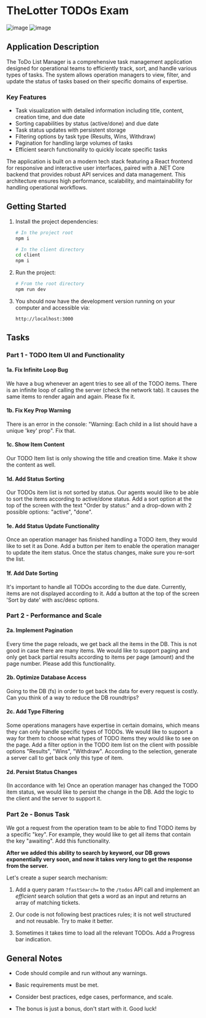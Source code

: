 # TheLotter TODOs Exam
![image](https://github.com/user-attachments/assets/744e0bb2-7416-4951-b151-463ed6e73222)
![image](https://github.com/user-attachments/assets/85608192-8d65-4ad1-84f0-3c9863eeb158)

## Application Description

The ToDo List Manager is a comprehensive task management application designed for operational teams to efficiently track, sort, and handle various types of tasks. The system allows operation managers to view, filter, and update the status of tasks based on their specific domains of expertise.

### Key Features
- Task visualization with detailed information including title, content, creation time, and due date
- Sorting capabilities by status (active/done) and due date
- Task status updates with persistent storage
- Filtering options by task type (Results, Wins, Withdraw)
- Pagination for handling large volumes of tasks
- Efficient search functionality to quickly locate specific tasks

The application is built on a modern tech stack featuring a React frontend for responsive and interactive user interfaces, paired with a .NET Core backend that provides robust API services and data management. This architecture ensures high performance, scalability, and maintainability for handling operational workflows.

## Getting Started

1. Install the project dependencies:
   ```bash
   # In the project root
   npm i
   
   # In the client directory
   cd client
   npm i
   ```

2. Run the project:
   ```bash
   # From the root directory
   npm run dev
   ```

3. You should now have the development version running on your computer and accessible via:
   ```
   http://localhost:3000
   ```

## Tasks

### Part 1 - TODO Item UI and Functionality

#### 1a. Fix Infinite Loop Bug
We have a bug whenever an agent tries to see all of the TODO items. There is an infinite loop of calling the server (check the network tab). It causes the same items to render again and again. Please fix it.

#### 1b. Fix Key Prop Warning
There is an error in the console: "Warning: Each child in a list should have a unique 'key' prop". Fix that.

#### 1c. Show Item Content
Our TODO Item list is only showing the title and creation time. Make it show the content as well.

#### 1d. Add Status Sorting
Our TODOs item list is not sorted by status. Our agents would like to be able to sort the items according to active/done status. Add a sort option at the top of the screen with the text "Order by status:" and a drop-down with 2 possible options: "active", "done".

#### 1e. Add Status Update Functionality
Once an operation manager has finished handling a TODO item, they would like to set it as Done. Add a button per item to enable the operation manager to update the item status. Once the status changes, make sure you re-sort the list.

#### 1f. Add Date Sorting
It's important to handle all TODOs according to the due date. Currently, items are not displayed according to it. Add a button at the top of the screen 'Sort by date' with asc/desc options.

### Part 2 - Performance and Scale

#### 2a. Implement Pagination
Every time the page reloads, we get back all the items in the DB. This is not good in case there are many items. We would like to support paging and only get back partial results according to items per page (amount) and the page number. Please add this functionality.

#### 2b. Optimize Database Access
Going to the DB (fs) in order to get back the data for every request is costly. Can you think of a way to reduce the DB roundtrips?

#### 2c. Add Type Filtering
Some operations managers have expertise in certain domains, which means they can only handle specific types of TODOs. We would like to support a way for them to choose what types of TODO items they would like to see on the page. Add a filter option in the TODO item list on the client with possible options "Results", "Wins", "Withdraw". According to the selection, generate a server call to get back only this type of item.

#### 2d. Persist Status Changes
(In accordance with 1e) Once an operation manager has changed the TODO item status, we would like to persist the change in the DB. Add the logic to the client and the server to support it.

### Part 2e - Bonus Task

We got a request from the operation team to be able to find TODO items by a specific "key". For example, they would like to get all items that contain the key "awaiting". Add this functionality.

**After we added this ability to search by keyword, our DB grows exponentially very soon, and now it takes very long to get the response from the server.**

Let's create a super search mechanism:

1. Add a query param `?fastSearch=` to the `/todos` API call and implement an *efficient* search solution that gets a word as an input and returns an array of matching tickets.

2. Our code is not following best practices rules; it is not well structured and not reusable. Try to make it better.

3. Sometimes it takes time to load all the relevant TODOs. Add a Progress bar indication.

## General Notes

* Code should compile and run without any warnings.

* Basic requirements must be met.

* Consider best practices, edge cases, performance, and scale.

* The bonus is just a bonus, don't start with it. Good luck!
